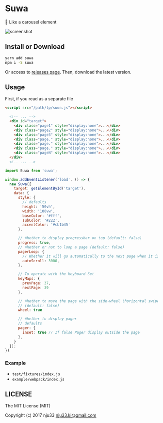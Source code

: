 # Suwa

<!-- [![XO code style](https://img.shields.io/badge/code_style-XO-5ed9c7.svg)](https://github.com/sindresorhus/xo)

[![Build Status](https://travis-ci.org/nju33/suwa.svg?branch=master)](https://travis-ci.org/nju33/suwa) -->

📖 Like a carousel element


![screenshot](https://github.com/nju33/suwa/raw/master/images/screenshot.gif?raw=true)

## Install or Download

```sh
yarn add suwa
npm i -S suwa
```

Or access to [releases page](https://github.com/nju33/suwa/releases).
Then, download the latest version.

## Usage

First, if you read as a separate file

```html
<script src="/path/tp/suwa.js"></script>
```

```html
  <!-- ... -->
  <div id="target">
    <div class="page1" style="display:none">...</div>
    <div class="page2" style="display:none">...</div>
    <div class="page3" style="display:none">...</div>
    <div class="page." style="display:none">...</div>
    <div class="page." style="display:none">...</div>
    <div class="page." style="display:none">...</div>
    <div class="pageN" style="display:none">...</div>
  </div>
  <!-- ... -->
```

```js
import Suwa from 'suwa';

window.addEventListener('load', () => {
  new Suwa({
    target: getElementById('target'),
    data: {
      style: {
        // defaults
        height: '50vh',
        width: '100vw',
        baseColor: '#fff',
        subColor: '#222',
        accentColor: '#cb1b45'
      },

      // Whether to display progressbar on top (default: false)
      progress: true,
      // Whether or not to loop a page (default: false)
      pagerLoop: {
        // Whether it will go automatically to the next page when it is left // alone, how many milliseconds it will go to the next page
        autoScroll: 3000,
      },

      // To operate with the keyboard Set
      keyMaps: {
        prevPage: 37,
        nextPage: 39
      },

      // Whether to move the page with the side-wheel (horizontal swipe on smart-device)
      // (default: false)
      wheel: true

      // Whether to display pager
      // defaults
      pager: {
        inset: true // If false Pager display outside the page
      },
    }
  });
})
```

### Example

- `test/fixtures/index.js`
- `example/webpack/index.js`

## LICENSE

The MIT License (MIT)

Copyright (c) 2017 nju33 <nju33.ki@gmail.com>
